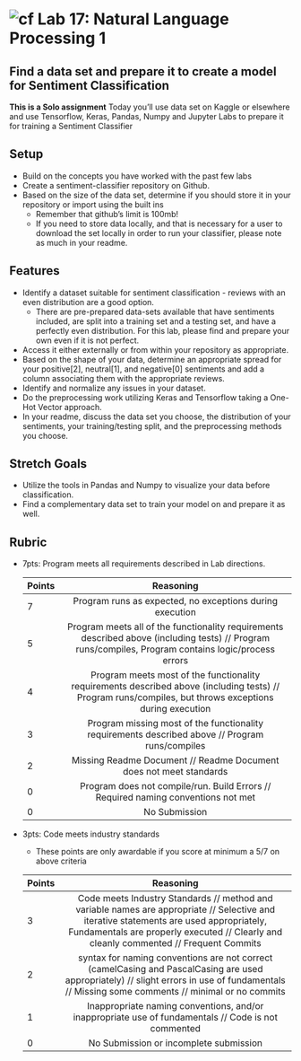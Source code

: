 # ![cf](http://i.imgur.com/7v5ASc8.png) Lab 17: Natural Language Processing 1

## Find a data set and prepare it to create a model for Sentiment Classification

**This is a Solo assignment** Today you’ll use data set on Kaggle or elsewhere and use Tensorflow, Keras, Pandas, Numpy and Jupyter Labs to prepare it for training a Sentiment Classifier

## Setup
- Build on the concepts you have worked with the past few labs
- Create a sentiment-classifier repository on Github.
- Based on the size of the data set, determine if you should store it in your repository or import using the built ins
    - Remember that github’s limit is 100mb!
    - If you need to store data locally, and that is necessary for a user to download the set locally in order to run your classifier, please note as much in your readme.


## Features

- Identify a dataset suitable for sentiment classification - reviews with an even distribution are a good option.
    - There are pre-prepared data-sets available that have sentiments included, are split into a training set and a testing set, and have a perfectly even distribution. For this lab, please find and prepare your own even if it is not perfect.
- Access it either externally or from within your repository as appropriate.
- Based on the shape of your data, determine an appropriate spread for your positive[2], neutral[1], and negative[0] sentiments and add a column associating them with the appropriate reviews.
- Identify and normalize any issues in your dataset.
- Do the preprocessing work utilizing Keras and Tensorflow taking a One-Hot Vector approach.
- In your readme, discuss the data set you choose, the distribution of your sentiments, your training/testing split, and the preprocessing methods you choose.


## Stretch Goals
- Utilize the tools in Pandas and Numpy to visualize your data before classification.
- Find a complementary data set to train your model on and prepare it as well.


## Rubric
- 7pts: Program meets all requirements described in Lab directions.

	Points  | Reasoning |
	 ------------ | :-----------: |
	7       | Program runs as expected, no exceptions during execution |
	5       | Program meets all of the  functionality requirements described above (including tests) // Program runs/compiles, Program contains logic/process errors|
	4       | Program meets most of the functionality requirements described above (including tests)  // Program runs/compiles, but throws exceptions during execution |
	3       | Program missing most of the functionality requirements described above // Program runs/compiles |
	2       | Missing Readme Document // Readme Document does not meet standards |
	0       | Program does not compile/run. Build Errors // Required naming conventions not met |
	0       | No Submission |

- 3pts: Code meets industry standards
	- These points are only awardable if you score at minimum a 5/7 on above criteria

	Points  | Reasoning |
	 ------------ | :-----------: |
	3       | Code meets Industry Standards // method and variable names are appropriate // Selective and iterative statements are used appropriately, Fundamentals are properly executed // Clearly and cleanly commented // Frequent Commits |
	2       | syntax for naming conventions are not correct (camelCasing and PascalCasing are used appropriately) // slight errors in use of fundamentals // Missing some comments // minimal or no commits |
	1       | Inappropriate naming conventions, and/or inappropriate use of fundamentals // Code is not commented  |
	0       | No Submission or incomplete submission |
